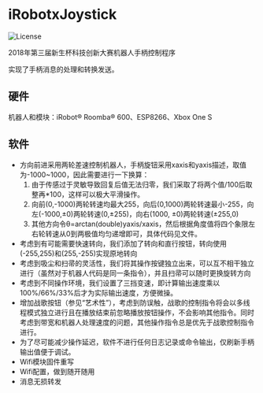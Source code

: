 # iRobotxJoystick
![License](https://img.shields.io/badge/License-GPL--3.0-brightgreen.svg)

2018年第三届新生杯科技创新大赛机器人手柄控制程序

实现了手柄消息的处理和转换发送。

## 硬件
机器人和模块：iRobot® Roomba® 600、ESP8266、Xbox One S

## 软件
- 方向前进采用两轮差速控制机器人，手柄旋钮采用xaxis和yaxis描述，取值为-1000~1000，因此需要进行一下换算：
    1. 由于传感过于灵敏导致回复后值无法归零，我们采取了将两个值/100后取整再*100，这样可以极大平滑操作。
    2. 向前(0,-1000)两轮转速均最大255，向后(0,1000)两轮转速最小-255，向左(-1000,±0)两轮转速(0,±255)，向右(1000, ±0)两轮转速(±255,0)
    3. 其他方向令θ=arctan(double)yaxis/xaxis，然后根据角度值将四个象限左右轮转速从0到两极值均匀递增即可，具体代码见文件。
- 考虑到有可能需要快速转向，我们添加了转向和直行按钮，转向使用(-255,255)和(255,-255)实现原地转向
- 考虑到吸尘和扫帚的灵活性，我们将其操作按键独立出来，可以互不相干独立进行（虽然对于机器人代码是同一条指令），并且扫帚可以随时更换旋转方向
- 考虑到不同操作环境，我们设置了三挡变速，即计算输出速度乘以100%/66%/33%后才为实际输出速度，方便微操。
- 增加战歌按钮（参见“艺术性”），考虑到防误触，战歌的控制指令将会以多线程模式独立进行且在播放结束前忽略播放按钮操作，不会影响其他指令。同时考虑到带宽和机器人处理速度的问题，其他操作指令总是优先于战歌控制指令进行。
- 为了尽可能减少操作延迟，软件不进行任何日志记录或命令输出，仅刷新手柄输出值便于调试。
- Wifi模块固件重写
- Wifi配置，做到随开随用
- 消息无损转发
